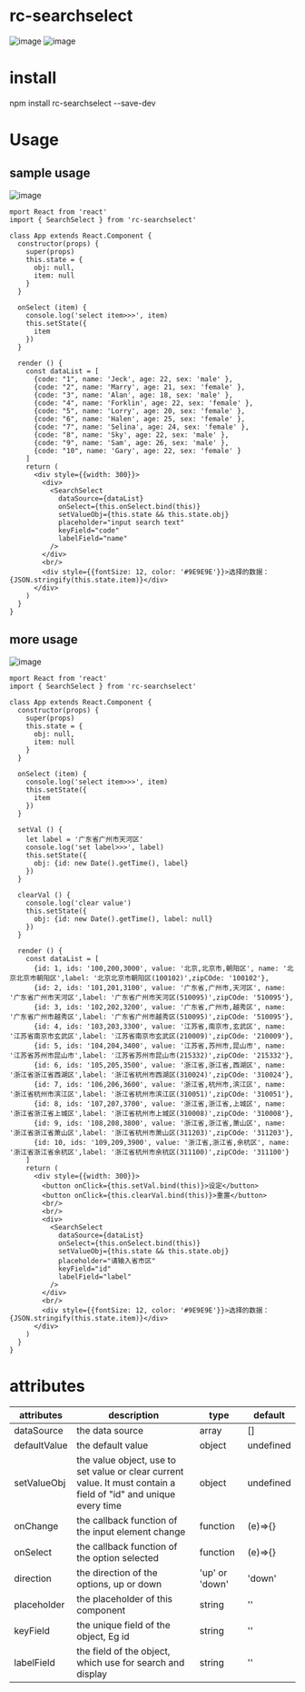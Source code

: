 # rc-searchselect
![image](https://github.com/ctq123/rcSearchSelect/blob/master/examples/gif/1023.gif)
![image](https://github.com/ctq123/rcSearchSelect/blob/master/examples/gif/1023.gif)
# install
npm install rc-searchselect --save-dev
# Usage

## sample usage
![image](https://github.com/ctq123/rcSearchSelect/blob/master/examples/gif/1023.gif)
```
mport React from 'react'
import { SearchSelect } from 'rc-searchselect'

class App extends React.Component {
  constructor(props) {
    super(props)
    this.state = {
      obj: null,
      item: null
    }
  }

  onSelect (item) {
    console.log('select item>>>', item)
    this.setState({
      item
    })
  }
  
  render () {
    const dataList = [
      {code: "1", name: 'Jeck', age: 22, sex: 'male' },
      {code: "2", name: 'Marry', age: 21, sex: 'female' },
      {code: "3", name: 'Alan', age: 18, sex: 'male' },
      {code: "4", name: 'Forklin', age: 22, sex: 'female' },
      {code: "5", name: 'Lorry', age: 20, sex: 'female' },
      {code: "6", name: 'Halen', age: 25, sex: 'female' },
      {code: "7", name: 'Selina', age: 24, sex: 'female' },
      {code: "8", name: 'Sky', age: 22, sex: 'male' },
      {code: "9", name: 'Sam', age: 26, sex: 'male' },
      {code: "10", name: 'Gary', age: 22, sex: 'female' }
    ]
    return (
      <div style={{width: 300}}>
        <div>
          <SearchSelect
            dataSource={dataList}
            onSelect={this.onSelect.bind(this)}
            setValueObj={this.state && this.state.obj}
            placeholder="input search text"
            keyField="code"
            labelField="name"
          />
        </div>
        <br/>
        <div style={{fontSize: 12, color: '#9E9E9E'}}>选择的数据：{JSON.stringify(this.state.item)}</div>
      </div>
    )
  }
}
```

## more usage
![image](https://github.com/ctq123/rcSearchSelect/blob/master/examples/gif/1024.gif)

```
mport React from 'react'
import { SearchSelect } from 'rc-searchselect'

class App extends React.Component {
  constructor(props) {
    super(props)
    this.state = {
      obj: null,
      item: null
    }
  }

  onSelect (item) {
    console.log('select item>>>', item)
    this.setState({
      item
    })
  }
  
  setVal () {
    let label = '广东省广州市天河区'
    console.log('set label>>>', label)
    this.setState({
      obj: {id: new Date().getTime(), label}
    })
  }

  clearVal () {
    console.log('clear value')
    this.setState({
      obj: {id: new Date().getTime(), label: null}
    })
  }
  
  render () {
    const dataList = [
      {id: 1, ids: '100,200,3000', value: '北京,北京市,朝阳区', name: '北京北京市朝阳区',label: '北京北京市朝阳区(100102)',zipCOde: '100102'},
      {id: 2, ids: '101,201,3100', value: '广东省,广州市,天河区', name: '广东省广州市天河区',label: '广东省广州市天河区(510095)',zipCOde: '510095'},
      {id: 3, ids: '102,202,3200', value: '广东省,广州市,越秀区', name: '广东省广州市越秀区',label: '广东省广州市越秀区(510095)',zipCOde: '510095'},
      {id: 4, ids: '103,203,3300', value: '江苏省,南京市,玄武区', name: '江苏省南京市玄武区',label: '江苏省南京市玄武区(210009)',zipCOde: '210009'},
      {id: 5, ids: '104,204,3400', value: '江苏省,苏州市,昆山市', name: '江苏省苏州市昆山市',label: '江苏省苏州市昆山市(215332)',zipCOde: '215332'},
      {id: 6, ids: '105,205,3500', value: '浙江省,浙江省,西湖区', name: '浙江省浙江省西湖区',label: '浙江省杭州市西湖区(310024)',zipCOde: '310024'},
      {id: 7, ids: '106,206,3600', value: '浙江省,杭州市,滨江区', name: '浙江省杭州市滨江区',label: '浙江省杭州市滨江区(310051)',zipCOde: '310051'},
      {id: 8, ids: '107,207,3700', value: '浙江省,浙江省,上城区', name: '浙江省浙江省上城区',label: '浙江省杭州市上城区(310008)',zipCOde: '310008'},
      {id: 9, ids: '108,208,3800', value: '浙江省,浙江省,萧山区', name: '浙江省浙江省萧山区',label: '浙江省杭州市萧山区(311203)',zipCOde: '311203'},
      {id: 10, ids: '109,209,3900', value: '浙江省,浙江省,余杭区', name: '浙江省浙江省余杭区',label: '浙江省杭州市余杭区(311100)',zipCOde: '311100'}
    ]
    return (
      <div style={{width: 300}}>
        <button onClick={this.setVal.bind(this)}>设定</button>
        <button onClick={this.clearVal.bind(this)}>重置</button>
        <br/>
        <br/>
        <div>
          <SearchSelect
            dataSource={dataList}
            onSelect={this.onSelect.bind(this)}
            setValueObj={this.state && this.state.obj}
            placeholder="请输入省市区"
            keyField="id"
            labelField="label"
          />
        </div>
        <br/>
        <div style={{fontSize: 12, color: '#9E9E9E'}}>选择的数据：{JSON.stringify(this.state.item)}</div>
      </div>
    )
  }
}
```
# attributes

attributes | description | type | default
---|---|---|---
dataSource | the data source | array | []
defaultValue | the default value | object | undefined
setValueObj | the value object, use to set value or clear current value. It must contain a field of "id" and unique every time | object | undefined
onChange | the callback function of the input element change | function | (e)=>{}
onSelect | the callback function of the option selected | function | (e)=>{}
direction | the direction of the options, up or down | 'up' or 'down' | 'down'
placeholder | the placeholder of this component | string | ''
keyField | the unique field of the object, Eg id| string | ''
labelField | the field of the object, which use for search and display| string | ''

